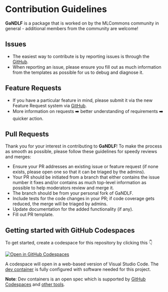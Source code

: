 # Contribution Guidelines

**GaNDLF** is a package that is worked on by the MLCommons community in general - additional members from the community are welcome!

## Issues

- The easiest way to contribute is by reporting issues is through the [GitHub](https://github.com/mlcommons/GaNDLF/issues/new?assignees=&labels=&template=---bug-report.md&title=). 
- When reporting an issue, please ensure you fill out as much information from the templates as possible for us to debug and diagnose it.

## Feature Requests

- If you have a particular feature in mind, please submit it via the new Feature Request system via [GitHub](https://github.com/mlcommons/GaNDLF/issues/new?assignees=&labels=&template=---feature-request.md&title=). 
- More information on requests ➡️ better understanding of requirements ➡️ quicker action.

## Pull Requests

Thank you for your interest in contributing to **GaNDLF**! To make the process as smooth as possible, please follow these guidelines for speedy reviews and merges:

- Ensure your PR addresses an existing issue or feature request (if none exists, please open one so that it can be triaged by the admins).
- Your PR should be initiated from a branch that either contains the issue number it fixes and/or contains as much top-level information as possible to help moderators review and merge it.
- The branch should be from your personal fork of GaNDLF.
- Include tests for the code changes in your PR; if code coverage gets reduced, the merge will be triaged by admins.
- Update documentation for the added functionality (if any).
- Fill out PR template.

## Getting started with GitHub Codespaces

To get started, create a codespace for this repository by clicking this 👇

[![Open in GitHub Codespaces](https://github.com/codespaces/badge.svg)](https://github.com/codespaces/new?hide_repo_select=true&ref=master&repo=342691278)

A codespace will open in a web-based version of Visual Studio Code. The [dev container](.devcontainer/devcontainer.json) is fully configured with software needed for this project.

**Note**: Dev containers is an open spec which is supported by [GitHub Codespaces](https://github.com/codespaces) and [other tools](https://containers.dev/supporting).
